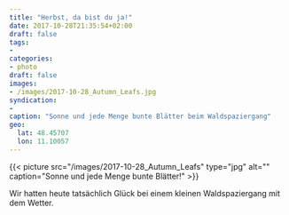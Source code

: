 ```yaml
---
title: "Herbst, da bist du ja!"
date: 2017-10-28T21:35:54+02:00
draft: false
tags:
-
categories:
- photo
draft: false
images:
- /images/2017-10-28_Autumn_Leafs.jpg
syndication:
-
caption: "Sonne und jede Menge bunte Blätter beim Waldspaziergang"
geo:
  lat: 48.45707
  lon: 11.10057
---
```


{{< picture src="/images/2017-10-28_Autumn_Leafs" type="jpg" alt="" caption="Sonne und jede Menge bunte Blätter!" >}}

Wir hatten heute tatsächlich Glück bei einem kleinen Waldspaziergang mit dem Wetter.
